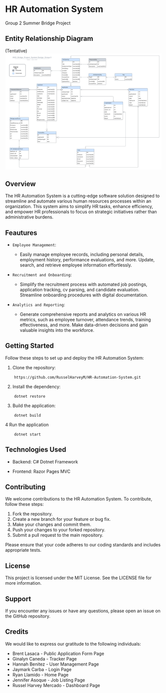 # HR Automation System

Group 2 Summer Bridge Project


## Entity Relationship Diagram 
(Tentative)
![HR Automation System ERD](ERD-GROUP2.png)
## Overview
The HR Automation System is a cutting-edge software solution designed to streamline and automate various human resources processes within an organization.
This system aims to simplify HR tasks, enhance efficiency, and empower HR professionals to focus on strategic initiatives rather than administrative burdens.

## Feautures

- `Employee Management`: 
	- Easily manage employee records, including personal details, employment history, performance evaluations, and more. Update, search, and retrieve employee information effortlessly.

- `Recruitment and Onboarding`: 
	- Simplify the recruitment process with automated job postings, application tracking, cv parsing, and candidate evaluation. Streamline onboarding procedures with digital documentation.

- `Analytics and Reporting`: 
	- Generate comprehensive reports and analytics on various HR metrics, such as employee turnover, attendance trends, training effectiveness, and more. Make data-driven decisions and gain valuable insights into the workforce.

## Getting Started
Follow these steps to set up and deploy the HR Automation System:

1. Clone the repository:
```
	https://github.com/RusselHarveyM/HR-Automation-System.git
```
2. Install the dependency:
```
	dotnet restore
```
3. Build the application:
```
	dotnet build
```
4 Run the application
```
	dotnet start
```

## Technologies Used

- Backend: C# Dotnet Framework

- Frontend: Razor Pages MVC

## Contributing

We welcome contributions to the HR Automation System. To contribute, follow these steps:

1. Fork the repository.
2. Create a new branch for your feature or bug fix.
3. Make your changes and commit them.
4. Push your changes to your forked repository.
5. Submit a pull request to the main repository.

Please ensure that your code adheres to our coding standards and includes appropriate tests.

## License

This project is licensed under the MIT License. See the LICENSE file for more information.

## Support

If you encounter any issues or have any questions, please open an issue on the GitHub repository.

## Credits

We would like to express our gratitude to the following individuals:

- Brent Lasaca - Public Application Form Page
- Ginalyn Caneda - Tracker Page
- Hannah Benitez - User Management Page
- Jaymark Carba - Login Page
- Ryan Llamido - Home Page
- Jennifer Asoque - Job Listing Page
- Russel Harvey Mercado - Dashboard Page

```
```
